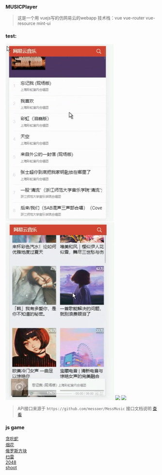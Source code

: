 ### MUSICPlayer
> 这是一个用 vuejs写的仿网易云的webapp
> 技术栈：vue vue-router vue-resource mint-ui

### test:
![](./test/3.png)
![](./test/4.png)
![](./test/1.gif)
![](./test/2.gif)


> APi接口来源于 `https://github.com/messoer/MessMusic` 接口文档说明 [查看](https://messoer.github.io/mess-api-doc/#/)

### js game
[贪吃蛇](https://yxrbws.github.io/snake/)          
[烟花](https://yxrbws.github.io/firework/)          
[俄罗斯方块](https://yxrbws.github.io/game/Tetris/tetris.html)       
[扫雷](https://yxrbws.github.io/game/Minesweeper/minesweeper.html)         
[2048](https://yxrbws.github.io/game/2048/index.html)         
[shoot](https://yxrbws.github.io/game/shoot/simple-shoot.html)

